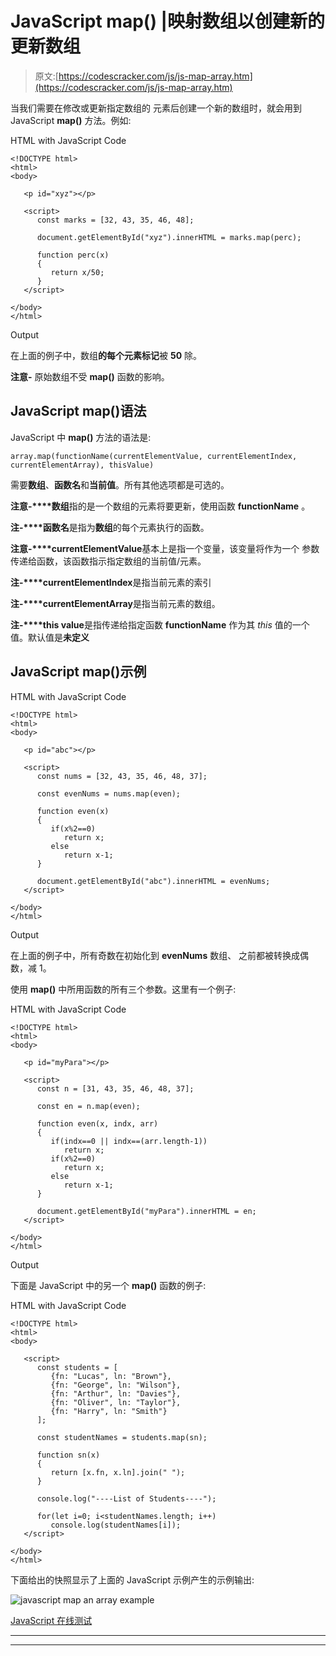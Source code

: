 # JavaScript map() |映射数组以创建新的更新数组

> 原文:[https://codescracker.com/js/js-map-array.htm](https://codescracker.com/js/js-map-array.htm)

当我们需要在修改或更新指定数组的 元素后创建一个新的数组时，就会用到 JavaScript **map()** 方法。例如:

HTML with JavaScript Code

```
<!DOCTYPE html>
<html>
<body>

   <p id="xyz"></p>

   <script>
      const marks = [32, 43, 35, 46, 48];

      document.getElementById("xyz").innerHTML = marks.map(perc);

      function perc(x)
      {
         return x/50;
      }
   </script>

</body>
</html>
```

Output

在上面的例子中，数组**的每个元素标记**被 **50** 除。

**注意-** 原始数组不受 **map()** 函数的影响。

## JavaScript map()语法

JavaScript 中 **map()** 方法的语法是:

```
array.map(functionName(currentElementValue, currentElementIndex, currentElementArray), thisValue)
```

需要**数组**、**函数名**和**当前值**。所有其他选项都是可选的。

**注意-****数组**指的是一个数组的元素将要更新，使用函数 **functionName** 。

**注-****函数名**是指为**数组**的每个元素执行的函数。

**注意-****currentElementValue**基本上是指一个变量，该变量将作为一个 参数传递给函数，该函数指示指定数组的当前值/元素。

**注-****currentElementIndex**是指当前元素的索引

**注-****currentElementArray**是指当前元素的数组。

**注-****this value**是指传递给指定函数 **functionName** 作为其 *this* 值的一个值。默认值是**未定义**

## JavaScript map()示例

HTML with JavaScript Code

```
<!DOCTYPE html>
<html>
<body>

   <p id="abc"></p>

   <script>
      const nums = [32, 43, 35, 46, 48, 37];

      const evenNums = nums.map(even);

      function even(x)
      {
         if(x%2==0)
            return x;
         else
            return x-1;
      }

      document.getElementById("abc").innerHTML = evenNums;
   </script>

</body>
</html>
```

Output

在上面的例子中，所有奇数在初始化到 **evenNums** 数组、 之前都被转换成偶数，减 1。

使用 **map()** 中所用函数的所有三个参数。这里有一个例子:

HTML with JavaScript Code

```
<!DOCTYPE html>
<html>
<body>

   <p id="myPara"></p>

   <script>
      const n = [31, 43, 35, 46, 48, 37];

      const en = n.map(even);

      function even(x, indx, arr)
      {
         if(indx==0 || indx==(arr.length-1))
            return x;
         if(x%2==0)
            return x;
         else
            return x-1;
      }

      document.getElementById("myPara").innerHTML = en;
   </script>

</body>
</html>
```

Output

下面是 JavaScript 中的另一个 **map()** 函数的例子:

HTML with JavaScript Code

```
<!DOCTYPE html>
<html>
<body>

   <script>
      const students = [
         {fn: "Lucas", ln: "Brown"},
         {fn: "George", ln: "Wilson"},
         {fn: "Arthur", ln: "Davies"},
         {fn: "Oliver", ln: "Taylor"},
         {fn: "Harry", ln: "Smith"}
      ];

      const studentNames = students.map(sn);

      function sn(x)
      {
         return [x.fn, x.ln].join(" ");
      }

      console.log("----List of Students----");

      for(let i=0; i<studentNames.length; i++)
         console.log(studentNames[i]);
   </script>

</body>
</html>
```

下面给出的快照显示了上面的 JavaScript 示例产生的示例输出:

![javascript map an array example](../Images/488aacf6ce0490a402d41f96ed6420f6.png)

[JavaScript 在线测试](/exam/showtest.php?subid=6)

* * *

* * *